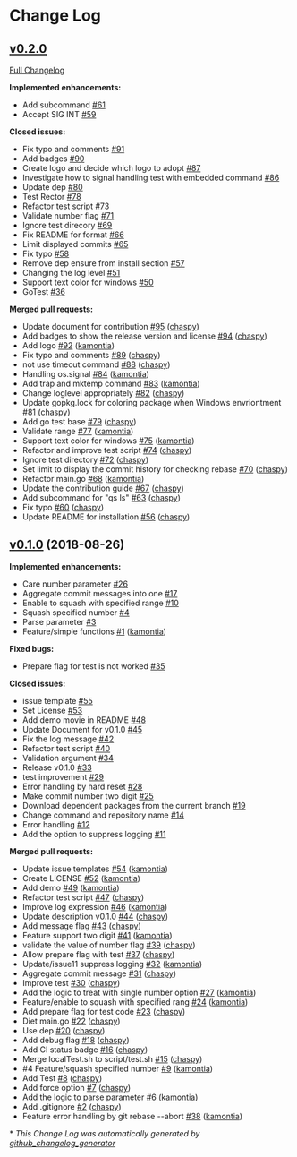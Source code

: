 # Change Log

## [v0.2.0](https://github.com/kamontia/qs/tree/v0.2.0)

[Full Changelog](https://github.com/kamontia/qs/compare/v0.1.0...HEAD)

**Implemented enhancements:**

- Add subcommand [\#61](https://github.com/kamontia/qs/issues/61)
- Accept SIG INT [\#59](https://github.com/kamontia/qs/issues/59)

**Closed issues:**

- Fix typo and comments [\#91](https://github.com/kamontia/qs/issues/91)
- Add badges [\#90](https://github.com/kamontia/qs/issues/90)
- Create logo and decide which logo to adopt [\#87](https://github.com/kamontia/qs/issues/87)
- Investigate how to signal handling test with embedded command [\#86](https://github.com/kamontia/qs/issues/86)
- Update dep [\#80](https://github.com/kamontia/qs/issues/80)
- Test Rector [\#78](https://github.com/kamontia/qs/issues/78)
- Refactor test script [\#73](https://github.com/kamontia/qs/issues/73)
- Validate number flag [\#71](https://github.com/kamontia/qs/issues/71)
- Ignore test direcory [\#69](https://github.com/kamontia/qs/issues/69)
- Fix README for format [\#66](https://github.com/kamontia/qs/issues/66)
- Limit displayed commits [\#65](https://github.com/kamontia/qs/issues/65)
- Fix typo [\#58](https://github.com/kamontia/qs/issues/58)
- Remove dep ensure from install section [\#57](https://github.com/kamontia/qs/issues/57)
- Changing the log level [\#51](https://github.com/kamontia/qs/issues/51)
- Support text color for windows [\#50](https://github.com/kamontia/qs/issues/50)
- GoTest [\#36](https://github.com/kamontia/qs/issues/36)

**Merged pull requests:**

- Update document for contribution [\#95](https://github.com/kamontia/qs/pull/95) ([chaspy](https://github.com/chaspy))
- Add badges to show the release version and license [\#94](https://github.com/kamontia/qs/pull/94) ([chaspy](https://github.com/chaspy))
- Add logo [\#92](https://github.com/kamontia/qs/pull/92) ([kamontia](https://github.com/kamontia))
- Fix typo and comments [\#89](https://github.com/kamontia/qs/pull/89) ([chaspy](https://github.com/chaspy))
- not use timeout command [\#88](https://github.com/kamontia/qs/pull/88) ([chaspy](https://github.com/chaspy))
- Handling os.signal [\#84](https://github.com/kamontia/qs/pull/84) ([kamontia](https://github.com/kamontia))
- Add trap and mktemp command [\#83](https://github.com/kamontia/qs/pull/83) ([kamontia](https://github.com/kamontia))
- Change loglevel appropriately [\#82](https://github.com/kamontia/qs/pull/82) ([chaspy](https://github.com/chaspy))
- Update gopkg.lock for coloring package when Windows envriontment [\#81](https://github.com/kamontia/qs/pull/81) ([chaspy](https://github.com/chaspy))
- Add go test base [\#79](https://github.com/kamontia/qs/pull/79) ([chaspy](https://github.com/chaspy))
- Validate range [\#77](https://github.com/kamontia/qs/pull/77) ([kamontia](https://github.com/kamontia))
- Support text color for windows [\#75](https://github.com/kamontia/qs/pull/75) ([kamontia](https://github.com/kamontia))
- Refactor and improve test script [\#74](https://github.com/kamontia/qs/pull/74) ([chaspy](https://github.com/chaspy))
- Ignore test directory [\#72](https://github.com/kamontia/qs/pull/72) ([chaspy](https://github.com/chaspy))
- Set limit to display the commit history for checking rebase [\#70](https://github.com/kamontia/qs/pull/70) ([chaspy](https://github.com/chaspy))
- Refactor main.go [\#68](https://github.com/kamontia/qs/pull/68) ([kamontia](https://github.com/kamontia))
- Update the contribution guide [\#67](https://github.com/kamontia/qs/pull/67) ([chaspy](https://github.com/chaspy))
- Add subcommand for "qs ls" [\#63](https://github.com/kamontia/qs/pull/63) ([chaspy](https://github.com/chaspy))
- Fix typo [\#60](https://github.com/kamontia/qs/pull/60) ([chaspy](https://github.com/chaspy))
- Update README for installation [\#56](https://github.com/kamontia/qs/pull/56) ([chaspy](https://github.com/chaspy))

## [v0.1.0](https://github.com/kamontia/qs/tree/v0.1.0) (2018-08-26)
**Implemented enhancements:**

- Care number parameter [\#26](https://github.com/kamontia/qs/issues/26)
- Aggregate commit messages into one [\#17](https://github.com/kamontia/qs/issues/17)
- Enable to squash with specified range [\#10](https://github.com/kamontia/qs/issues/10)
- Squash specified number [\#4](https://github.com/kamontia/qs/issues/4)
- Parse parameter [\#3](https://github.com/kamontia/qs/issues/3)
- Feature/simple functions [\#1](https://github.com/kamontia/qs/pull/1) ([kamontia](https://github.com/kamontia))

**Fixed bugs:**

- Prepare flag for test is not worked [\#35](https://github.com/kamontia/qs/issues/35)

**Closed issues:**

- issue template [\#55](https://github.com/kamontia/qs/issues/55)
- Set License [\#53](https://github.com/kamontia/qs/issues/53)
- Add demo movie in README [\#48](https://github.com/kamontia/qs/issues/48)
- Update Document for v0.1.0 [\#45](https://github.com/kamontia/qs/issues/45)
- Fix the log message [\#42](https://github.com/kamontia/qs/issues/42)
- Refactor test script [\#40](https://github.com/kamontia/qs/issues/40)
- Validation argument [\#34](https://github.com/kamontia/qs/issues/34)
- Release v0.1.0 [\#33](https://github.com/kamontia/qs/issues/33)
- test improvement [\#29](https://github.com/kamontia/qs/issues/29)
- Error handling by hard reset [\#28](https://github.com/kamontia/qs/issues/28)
- Make commit number two digit [\#25](https://github.com/kamontia/qs/issues/25)
- Download dependent packages from the current branch [\#19](https://github.com/kamontia/qs/issues/19)
- Change command and repository name [\#14](https://github.com/kamontia/qs/issues/14)
- Error handling [\#12](https://github.com/kamontia/qs/issues/12)
- Add the option to suppress logging [\#11](https://github.com/kamontia/qs/issues/11)

**Merged pull requests:**

- Update issue templates [\#54](https://github.com/kamontia/qs/pull/54) ([kamontia](https://github.com/kamontia))
- Create LICENSE [\#52](https://github.com/kamontia/qs/pull/52) ([kamontia](https://github.com/kamontia))
- Add demo [\#49](https://github.com/kamontia/qs/pull/49) ([kamontia](https://github.com/kamontia))
- Refactor test script [\#47](https://github.com/kamontia/qs/pull/47) ([chaspy](https://github.com/chaspy))
- Improve log expression [\#46](https://github.com/kamontia/qs/pull/46) ([kamontia](https://github.com/kamontia))
- Update description v0.1.0 [\#44](https://github.com/kamontia/qs/pull/44) ([chaspy](https://github.com/chaspy))
- Add message flag [\#43](https://github.com/kamontia/qs/pull/43) ([chaspy](https://github.com/chaspy))
- Feature support two digit [\#41](https://github.com/kamontia/qs/pull/41) ([kamontia](https://github.com/kamontia))
- validate the value of number flag [\#39](https://github.com/kamontia/qs/pull/39) ([chaspy](https://github.com/chaspy))
- Allow prepare flag with test [\#37](https://github.com/kamontia/qs/pull/37) ([chaspy](https://github.com/chaspy))
- Update/issue11 suppress logging [\#32](https://github.com/kamontia/qs/pull/32) ([kamontia](https://github.com/kamontia))
- Aggregate commit message [\#31](https://github.com/kamontia/qs/pull/31) ([chaspy](https://github.com/chaspy))
- Improve test [\#30](https://github.com/kamontia/qs/pull/30) ([chaspy](https://github.com/chaspy))
- Add the logic to treat with single number option [\#27](https://github.com/kamontia/qs/pull/27) ([kamontia](https://github.com/kamontia))
- Feature/enable to squash with specified rang [\#24](https://github.com/kamontia/qs/pull/24) ([kamontia](https://github.com/kamontia))
- Add prepare flag for test code [\#23](https://github.com/kamontia/qs/pull/23) ([chaspy](https://github.com/chaspy))
- Diet main.go [\#22](https://github.com/kamontia/qs/pull/22) ([chaspy](https://github.com/chaspy))
- Use dep [\#20](https://github.com/kamontia/qs/pull/20) ([chaspy](https://github.com/chaspy))
- Add debug flag [\#18](https://github.com/kamontia/qs/pull/18) ([chaspy](https://github.com/chaspy))
- Add CI status badge [\#16](https://github.com/kamontia/qs/pull/16) ([chaspy](https://github.com/chaspy))
-  Merge localTest.sh to script/test.sh [\#15](https://github.com/kamontia/qs/pull/15) ([chaspy](https://github.com/chaspy))
- \#4 Feature/squash specified number [\#9](https://github.com/kamontia/qs/pull/9) ([kamontia](https://github.com/kamontia))
- Add Test [\#8](https://github.com/kamontia/qs/pull/8) ([chaspy](https://github.com/chaspy))
- Add force option [\#7](https://github.com/kamontia/qs/pull/7) ([chaspy](https://github.com/chaspy))
- Add the logic to parse parameter [\#6](https://github.com/kamontia/qs/pull/6) ([kamontia](https://github.com/kamontia))
- Add .gitignore [\#2](https://github.com/kamontia/qs/pull/2) ([chaspy](https://github.com/chaspy))
- Feature error handling by git rebase --abort [\#38](https://github.com/kamontia/qs/pull/38) ([kamontia](https://github.com/kamontia))



\* *This Change Log was automatically generated by [github_changelog_generator](https://github.com/skywinder/Github-Changelog-Generator)*
